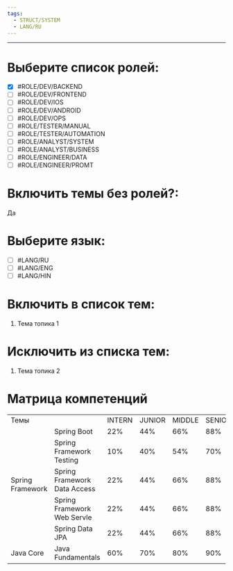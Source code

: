 ```yaml
---
tags:
  - STRUCT/SYSTEM
  - LANG/RU
---
```


---

# Выберите список ролей:

- [x] #ROLE/DEV/BACKEND
- [ ] #ROLE/DEV/FRONTEND
- [ ] #ROLE/DEV/IOS
- [ ] #ROLE/DEV/ANDROID
- [ ] #ROLE/DEV/OPS
- [ ] #ROLE/TESTER/MANUAL
- [ ] #ROLE/TESTER/AUTOMATION
- [ ] #ROLE/ANALYST/SYSTEM
- [ ] #ROLE/ANALYST/BUSINESS
- [ ] #ROLE/ENGINEER/DATA
- [ ] #ROLE/ENGINEER/PROMT

# Включить темы без ролей?:

Да

# Выберите язык:

- [ ] #LANG/RU
- [ ] #LANG/ENG
- [ ] #LANG/HIN

# Включить в список тем:

1. Тема топика 1

# Исключить из списка тем:

1. Тема топика 2

# Матрица компетенций

<table class="iksweb">
	<tbody>
		<tr>
			<td colspan="2">Темы</td>
			<td>INTERN</td>
			<td>JUNIOR</td>
			<td>MIDDLE</td>
			<td>SENIOR</td>
		</tr>
		<tr>
			<td rowspan="5">Spring Framework</td>
			<td>Spring Boot</td>
			<td>22%</td>
			<td>44%</td>
			<td>66%</td>
			<td>88%</td>
		</tr>
		<tr>
			<td>Spring Framework Testing</td>
			<td>10%</td>
			<td>40%</td>
			<td>54%</td>
			<td>70%</td>
		</tr>
		<tr>
			<td>Spring Framework Data Access</td>
			<td>22%</td>
			<td>44%</td>
			<td>66%</td>
			<td>88%</td>
		</tr>
		<tr>
			<td>Spring Framework Web Servle</td>
			<td>22%</td>
			<td>44%</td>
			<td>66%</td>
			<td>88%</td>
		</tr>
		<tr>
			<td>Spring Data JPA</td>
			<td>22%</td>
			<td>44%</td>
			<td>66%</td>
			<td>88%</td>
		</tr>
		<tr>
			<td>Java Core</td>
			<td>Java Fundamentals</td>
			<td>60%</td>
			<td>70%</td>
			<td>80%</td>
			<td>90%</td>
		</tr>
	</tbody>
</table>

